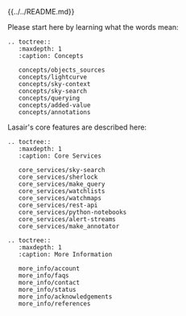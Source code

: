 

{{../../README.md}}

Please start here by learning what the words mean:

```eval_rst
.. toctree::
   :maxdepth: 1
   :caption: Concepts

   concepts/objects_sources
   concepts/lightcurve
   concepts/sky-context
   concepts/sky-search
   concepts/querying
   concepts/added-value
   concepts/annotations
```

Lasair's core features are described here:

```eval_rst
.. toctree::
   :maxdepth: 1
   :caption: Core Services

   core_services/sky-search
   core_services/sherlock
   core_services/make_query
   core_services/watchlists
   core_services/watchmaps
   core_services/rest-api
   core_services/python-notebooks
   core_services/alert-streams
   core_services/make_annotator
```

```eval_rst
.. toctree::
   :maxdepth: 1
   :caption: More Information

   more_info/account
   more_info/faqs
   more_info/contact
   more_info/status
   more_info/acknowledgements
   more_info/references
```
